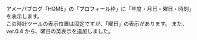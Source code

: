 アメーバブログ「HOME」の「プロフィール枠」に「年度・月日・曜日・時刻」を表示します。<br>
この時計ツールの表示位置は固定ですが、「曜日」の表示があります。 また、ver.0.4 から、曜日の英表示を追加しました。<br>
